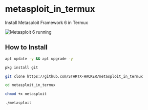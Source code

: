 # metasploit_in_termux
Install Metasploit Framework 6 in Termux

![Metasploit 6 running](https://i.postimg.cc/NjYtTz0B/IMG-20230504-161548.png)

## How to Install

```bash
apt update -y && apt upgrade -y

pkg install git

git clone https://github.com/STARTX-HACKER/metasploit_in_termux

cd metasploit_in_termux

chmod +x metasploit

./metasploit
```